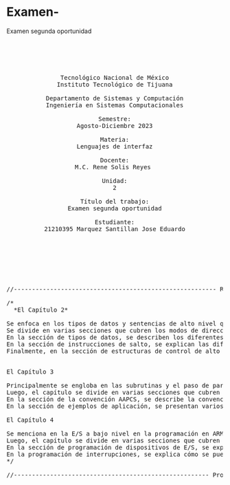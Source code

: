 # Examen-
Examen segunda oportunidad
<pre>

    <p align=center>

Tecnológico Nacional de México
Instituto Tecnológico de Tijuana

Departamento de Sistemas y Computación
Ingeniería en Sistemas Computacionales

Semestre:
Agosto-Diciembre 2023

Materia:
Lenguajes de interfaz

Docente:
M.C. Rene Solis Reyes 

Unidad:
2

Título del trabajo:
Examen segunda oportunidad

Estudiante:
21210395 Marquez Santillan Jose Eduardo

    </p>

</pre>

<pre> 

//-------------------------------------------------------- Resumen del libro de practicas-------------------------------------------------------------

/*
  *El Capítulo 2*

Se enfoca en los tipos de datos y sentencias de alto nivel que se pueden utilizar en la programación en ARM. Comienza con una sección de lectura previa que explica la técnica de optimización llamada loop unrolling o desenrollamiento de bucle, que consiste en sustituir mediante repeticiones del cuerpo del bucle, de tal forma que no perdamos tiempo comparando ni haciendo el salto condicional.
Se divide en varias secciones que cubren los modos de direccionamiento del ARM, los tipos de datos, las instrucciones de salto y las estructuras de control de alto nivel. En la sección de modos de direccionamiento, se explican los diferentes modos de direccionamiento que se pueden utilizar en la programación en ARM, como el direccionamiento inmediato, el direccionamiento indirecto y el direccionamiento basado en registro.
En la sección de tipos de datos, se describen los diferentes tipos de datos que se pueden utilizar en la programación en ARM, como los enteros, los flotantes y los caracteres. También se explica cómo se pueden declarar y utilizar variables en ARM.
En la sección de instrucciones de salto, se explican las diferentes instrucciones de salto que se pueden utilizar en la programación en ARM, como el salto condicional y el salto incondicional. También se explica cómo se pueden utilizar estas instrucciones para controlar el flujo de ejecución de un programa.
Finalmente, en la sección de estructuras de control de alto nivel, se describen las diferentes estructuras de control que se pueden utilizar en la programación en ARM, como los bucles y las estructuras de decisión. También se explica cómo se pueden utilizar estas estructuras para escribir programas más complejos y eficientes.


El Capítulo 3 

Principalmente se engloba en las subrutinas y el paso de parámetros en la programación en ARM. Comienza con una sección de lectura previa que explica la técnica de optimización llamada inlining o expansión de subrutinas, que consiste en sustituir la llamada a una subrutina por el cuerpo de la subrutina en sí, de tal forma que no perdemos tiempo haciendo la llamada y el retorno.
Luego, el capítulo se divide en varias secciones que cubren la pila y las instrucciones ldm y stm, la convención AAPCS y ejemplos de aplicación. En la sección de la pila y las instrucciones ldm y stm, se explica cómo se utiliza la pila en la programación en ARM para almacenar y recuperar datos y cómo se pueden utilizar las instrucciones ldm y stm para acceder a la pila.
En la sección de la convención AAPCS, se describe la convención de llamada de funciones AAPCS (ARM Architecture Procedure Call Standard), que es un conjunto de reglas que se utilizan para pasar parámetros y valores de retorno entre funciones en la programación en ARM. Se explica cómo se pueden utilizar estas reglas para escribir funciones que sean compatibles con otras funciones escritas en diferentes lenguajes de programación.
En la sección de ejemplos de aplicación, se presentan varios ejemplos de cómo se pueden utilizar las subrutinas en la programación en ARM. Estos ejemplos incluyen funciones en ensamblador llamadas desde C, funciones en ensamblador llamadas desde ensamblador, funciones recursivas y funciones con muchos parámetros de entrada.

El Capítulo 4

Se menciona en la E/S a bajo nivel en la programación en ARM. Comienza con una sección de lectura previa que explica la diferencia entre las librerías y el kernel en la programación en ARM, y cómo se pueden utilizar estas capas para acceder a los dispositivos de E/S.
Luego, el capítulo se divide en varias secciones que cubren la E/S a bajo nivel en la programación en ARM, la programación de dispositivos de E/S y la programación de interrupciones. En la sección de E/S a bajo nivel, se explica cómo se pueden utilizar las librerías y el kernel para acceder a los dispositivos de E/S en la programación en ARM. También se describen las diferentes técnicas de E/S, como la E/S programada y la E/S por interrupción.
En la sección de programación de dispositivos de E/S, se explica cómo se pueden programar los dispositivos de E/S en la programación en ARM. Se describen las diferentes técnicas de programación de dispositivos, como la programación de registros y la programación de DMA (Acceso Directo a Memoria).
En la programación de interrupciones, se explica cómo se pueden programar las interrupciones en la programación en ARM. Se describen las diferentes técnicas de programación de interrupciones, como la programación de interrupciones por software y la programación de interrupciones por hardware.
*/

//------------------------------------------------------ Programa del examen ------------------------------------------------------------------------------
